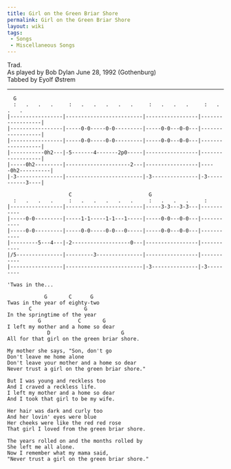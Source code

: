 ```yaml
---
title: Girl on the Green Briar Shore
permalink: Girl on the Green Briar Shore
layout: wiki
tags:
 - Songs
 - Miscellaneous Songs
---
```


Trad.  
As played by Bob Dylan June 28, 1992 (Gothenburg)  
Tabbed by Eyolf Østrem

* * * * *

      G
      :   .   .   .     :   .   .   .   .   .     :   .   .   .     :   .   .   .
    |-----------------|-------------------------|-----------------|------------------|
    |-----------------|-----0-0-----0-0---------|-----0-0---0-0---|------------------|
    |-----------------|-----0-0-----0-0---------|-----0-0---0-0---|------------------|
    |-----------0h2---|-5-------4-------2p0-----|-----------------|------------------|
    |-----0h2---------|---------------------2---|-----------------|-----0h2----------|
    |-3---------------|-------------------------|-3---------------|-3-----------3----|

                        C                         G
      :   .   .   .     :   .   .   .   .   .     :   .   .   .     :
    |-----------------|-------------------------|-----3-3---3-3---|-----------
    |-----0-0---------|-----1-1-----1-1---1-----|-----0-0---0-0---|-----------
    |-----0-0---------|-----0-0-----0-0---0-----|-----0-0---0-0---|-----------
    |---------5---4---|-2-------------------0---|-----------------|-----------
    |/5---------------|---------3---------------|-----------------|-----------
    |-----------------|-------------------------|-3---------------|-3---------
                                                                        'Twas in the...

                G       C      G
    Twas in the year of eighty-two
           C                 G
    In the springtime of the year
              G            C       G
    I left my mother and a home so dear
                 D                       G
    All for that girl on the green briar shore.

    My mother she says, "Son, don't go
    Don't leave me home alone
    Don't leave your mother and a home so dear
    Never trust a girl on the green briar shore."

    But I was young and reckless too
    And I craved a reckless life.
    I left my mother and a home so dear
    And I took that girl to be my wife.

    Her hair was dark and curly too
    And her lovin' eyes were blue
    Her cheeks were like the red red rose
    That girl I loved from the green briar shore.

    The years rolled on and the months rolled by
    She left me all alone.
    Now I remember what my mama said,
    "Never trust a girl on the green briar shore."
